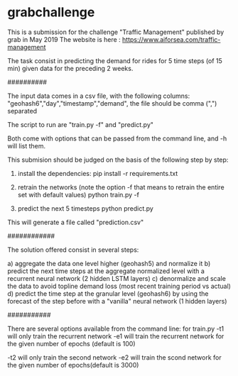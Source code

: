 # grabchallenge

This is a submission for the challenge "Traffic Management" published by grab in May 2019
The website is here : https://www.aiforsea.com/traffic-management

The task consist in predicting the demand for rides for 5 time steps (of 15 min) given data for the preceding 2 weeks.

##########

The input data comes in a csv file, with the following columns: "geohash6","day","timestamp","demand", the file should be comma (",") separated

The script to run are "train.py -f" and "predict.py"

Both come with options that can be passed from the command line, and -h will list them.

This submision should be judged on the basis of the following step by step:

1) install the dependencies:
pip install -r requirements.txt

2) retrain the networks (note the option -f that means to retrain the entire set with default values)
python train.py -f

3) predict the next 5 timesteps
python predict.py 

This will generate a file called "prediction.csv"

############

The solution offered consist in several steps:

a) aggregate the data one level higher (geohash5) and normalize it
b) predict the next time steps at the aggregate normalized level with a recurrent neural network (2 hidden LSTM layers)
c) denormalize and scale the data to avoid topline demand loss (most recent training period vs actual)
d) predict the time step at the granular level (geohash6) by using the forecast of the step before with a "vanilla" neural network (1 hidden layers)

###########

There are several options available from the command line:
for train.py
-t1 will only train the recurrent network
-e1 <value> will train the recurrent network for the given number of epochs (default is 100)

-t2 will only train the second network
-e2 <value> will train the scond network for the given number of epochs(default is 3000)



